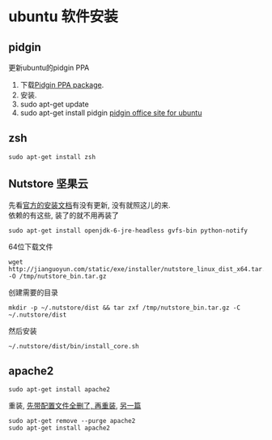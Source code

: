 # ubuntu 软件安装

## pidgin

更新ubuntu的pidgin  PPA

  1. 下载[Pidgin PPA package][2].
  2. 安装.
  3. sudo apt-get update
  4. sudo apt-get install pidgin
[pidgin office site for ubuntu][1]  

## zsh 

	sudo apt-get install zsh
## Nutstore 坚果云
先看[官方的安装文档][3]有没有更新, 没有就照这儿的来.  
依赖的有这些, 装了的就不用再装了

	sudo apt-get install openjdk-6-jre-headless gvfs-bin python-notify
64位下载文件

	wget http://jianguoyun.com/static/exe/installer/nutstore_linux_dist_x64.tar.gz -O /tmp/nutstore_bin.tar.gz
创建需要的目录
	
	mkdir -p ~/.nutstore/dist && tar zxf /tmp/nutstore_bin.tar.gz -C ~/.nutstore/dist
然后安装

	~/.nutstore/dist/bin/install_core.sh
## apache2

	sudo apt-get install apache2
重装, [先带配置文件全删了, 再重装][4],  [另一篇][5]

	sudo apt-get remove --purge apache2
	sudo apt-get install apache2


[1]: http://pidgin.im/download/ubuntu/
[2]: https://launchpad.net/~pidgin-developers/+archive/ppa/+files/pidgin-ppa_0.0.7_all.deb
[3]: https://jianguoyun.com/s/downloads/linux#install_for_kdexfce
[4]: http://yang900604.blog.163.com/blog/static/95534672201281505453239/
[5]: http://www.vpsa.net/?post=40